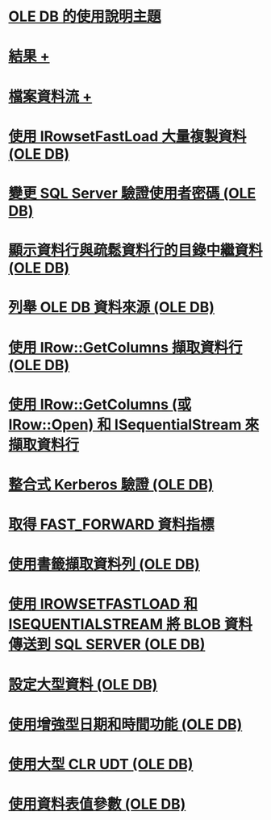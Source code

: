 # [OLE DB 的使用說明主題](ole-db-how-to-topics.md)

# [結果 +](../../relational-databases/native-client-ole-db-how-to/results/processing-results-how-to-topics-ole-db.md)
# [檔案資料流 +](../../relational-databases/native-client-ole-db-how-to/filestream/filestream-and-ole-db.md)

# [使用 IRowsetFastLoad 大量複製資料 (OLE DB)](bulk-copy-data-using-irowsetfastload-ole-db.md)
# [變更 SQL Server 驗證使用者密碼 (OLE DB)](change-a-sql-server-authentication-user-password-ole-db.md)
# [顯示資料行與疏鬆資料行的目錄中繼資料 (OLE DB)](display-column-and-catalog-metadata-for-sparse-columns-ole-db.md)
# [列舉 OLE DB 資料來源 (OLE DB)](enumerate-ole-db-data-sources-ole-db.md)
# [使用 IRow::GetColumns 擷取資料行 (OLE DB)](fetch-columns-using-irow-getcolumns-ole-db.md)
# [使用 IRow::GetColumns (或 IRow::Open) 和 ISequentialStream 來擷取資料行](fetch-columns-using-irow-getcolumns-or-irow-open-and-isequentialstream.md)
# [整合式 Kerberos 驗證 (OLE DB)](integrated-kerberos-authentication-ole-db.md)
# [取得 FAST_FORWARD 資料指標](obtain-a-fast-forward-cursor.md)
# [使用書籤擷取資料列 (OLE DB)](retrieve-rows-using-bookmarks-ole-db.md)
# [使用 IROWSETFASTLOAD 和 ISEQUENTIALSTREAM 將 BLOB 資料傳送到 SQL SERVER (OLE DB)](send-blob-data-to-sql-server-using-irowsetfastload-and-isequentialstream-ole-db.md)
# [設定大型資料 (OLE DB)](set-large-data-ole-db.md)
# [使用增強型日期和時間功能 (OLE DB)](use-enhanced-date-and-time-features-ole-db.md)
# [使用大型 CLR UDT (OLE DB)](use-large-clr-udts-ole-db.md)
# [使用資料表值參數 (OLE DB)](use-table-valued-parameters-ole-db.md)
